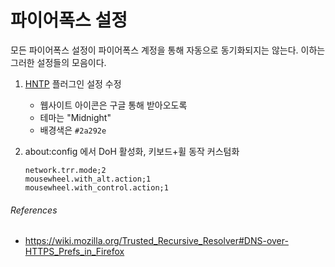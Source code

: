 파이어폭스 설정
========
모든 파이어폭스 설정이 파이어폭스 계정을 통해 자동으로 동기화되지는 않는다.
이하는 그러한 설정들의 모음이다.

1.  [HNTP] 플러그인 설정 수정

    - 웹사이트 아이콘은 구글 통해 받아오도록
    - 테마는 "Midnight"
    - 배경색은 `#2a292e`

2.  about:config 에서 DoH 활성화, 키보드+휠 동작 커스텀화

    ```
    network.trr.mode;2
    mousewheel.with_alt.action;1
    mousewheel.with_control.action;1
    ```
    
###### References
- https://wiki.mozilla.org/Trusted_Recursive_Resolver#DNS-over-HTTPS_Prefs_in_Firefox

[HNTP]: https://github.com/quodroc/HumbleNewTabPage

